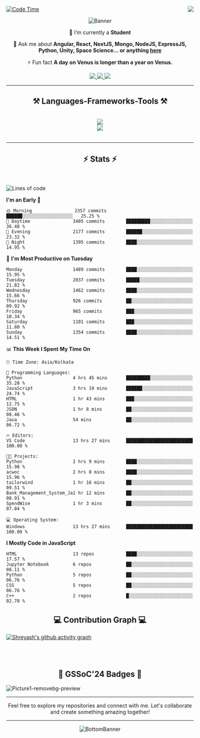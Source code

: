 <div>
 
<img align="right" src="https://visitor-badge.laobi.icu/badge?page_id=shreyash3087.shreyash3087" />

 [![Code Time](https://wakatime.com/badge/user/cd5f70df-e644-46f4-a03b-e1ce78615131.svg)](https://wakatime.com/@cd5f70df-e644-46f4-a03b-e1ce78615131)
 
</div>


<div align="center">
 
![Banner](https://github.com/user-attachments/assets/fe33d289-b057-4d85-ad76-3103802aa9e1)

</div>


<div align="center">
 
 🔭 I’m currently a **Student** 

💬 Ask me about **Angular, React, NextJS, Mongo, NodeJS, ExpressJS, Python, Unity, Space Science... or anything [here](https://github.com/shreyash3087/shreyash3087/issues)**

⚡ Fun fact **A day on Venus is longer than a year on Venus.**

</div>
 
<div align="center"> 
  <a href="mailto:shreyash3087@gmail.com">
    <img src="https://img.shields.io/badge/Gmail-333333?style=for-the-badge&logo=gmail&logoColor=red" />
  </a>
  <a href="https://www.linkedin.com/in/shreyash-srivastava-1a1161280" target="_blank">
    <img src="https://img.shields.io/badge/LinkedIn-0077B5?style=for-the-badge&logo=linkedin&logoColor=white" target="_blank" />
  </a>
  <a href="https://github.com/shreyash3087" target="_blank">
     <img src="https://img.shields.io/badge/Github-FF5722?style=for-the-badge&logo=github&logoColor=white" target="_blank" />
  </a>
</div>
<hr/>
 
<h2 align="center">⚒️ Languages-Frameworks-Tools ⚒️</h2>
<br/>
<div align="center">
    <img src="https://skillicons.dev/icons?i=react,bootstrap,html,css,vscode,github,figma,cpp,vercel,netlify" /><br>
    <img src="https://skillicons.dev/icons?i=tailwind,git,nodejs,python,javascript,typescript,express,firebase,mongodb,nextjs,unity,azure,blender" /><br>
</div>

<br/>
<hr/>

<h2 align="center">⚡ Stats ⚡</h2>

<br>
<div>
 
 
<!--START_SECTION:waka-->
![Lines of code](https://img.shields.io/badge/From%20Hello%20World%20I%27ve%20Written-5.0%20million%20lines%20of%20code-blue)

**I'm an Early 🐤** 

```text
🌞 Morning                2357 commits        ██████░░░░░░░░░░░░░░░░░░░   25.25 % 
🌆 Daytime                3405 commits        █████████░░░░░░░░░░░░░░░░   36.48 % 
🌃 Evening                2177 commits        ██████░░░░░░░░░░░░░░░░░░░   23.32 % 
🌙 Night                  1395 commits        ████░░░░░░░░░░░░░░░░░░░░░   14.95 % 
```
📅 **I'm Most Productive on Tuesday** 

```text
Monday                   1489 commits        ████░░░░░░░░░░░░░░░░░░░░░   15.95 % 
Tuesday                  2037 commits        █████░░░░░░░░░░░░░░░░░░░░   21.82 % 
Wednesday                1462 commits        ████░░░░░░░░░░░░░░░░░░░░░   15.66 % 
Thursday                 926 commits         ██░░░░░░░░░░░░░░░░░░░░░░░   09.92 % 
Friday                   965 commits         ███░░░░░░░░░░░░░░░░░░░░░░   10.34 % 
Saturday                 1101 commits        ███░░░░░░░░░░░░░░░░░░░░░░   11.80 % 
Sunday                   1354 commits        ████░░░░░░░░░░░░░░░░░░░░░   14.51 % 
```


📊 **This Week I Spent My Time On** 

```text
🕑︎ Time Zone: Asia/Kolkata

💬 Programming Languages: 
Python                   4 hrs 45 mins       █████████░░░░░░░░░░░░░░░░   35.28 % 
JavaScript               3 hrs 19 mins       ██████░░░░░░░░░░░░░░░░░░░   24.74 % 
HTML                     1 hr 43 mins        ███░░░░░░░░░░░░░░░░░░░░░░   12.75 % 
JSON                     1 hr 8 mins         ██░░░░░░░░░░░░░░░░░░░░░░░   08.46 % 
Java                     54 mins             ██░░░░░░░░░░░░░░░░░░░░░░░   06.72 % 

🔥 Editors: 
VS Code                  13 hrs 27 mins      █████████████████████████   100.00 % 

🐱‍💻 Projects: 
Python                   2 hrs 9 mins        ████░░░░░░░░░░░░░░░░░░░░░   15.98 % 
acwoc                    2 hrs 8 mins        ████░░░░░░░░░░░░░░░░░░░░░   15.96 % 
tailorwind               1 hr 16 mins        ██░░░░░░░░░░░░░░░░░░░░░░░   09.51 % 
Bank_Management_System_Ja1 hr 12 mins        ██░░░░░░░░░░░░░░░░░░░░░░░   08.91 % 
SpendWise                1 hr 3 mins         ██░░░░░░░░░░░░░░░░░░░░░░░   07.84 % 

💻 Operating System: 
Windows                  13 hrs 27 mins      █████████████████████████   100.00 % 
```

**I Mostly Code in JavaScript** 

```text
HTML                     13 repos            ████░░░░░░░░░░░░░░░░░░░░░   17.57 % 
Jupyter Notebook         6 repos             ██░░░░░░░░░░░░░░░░░░░░░░░   08.11 % 
Python                   5 repos             ██░░░░░░░░░░░░░░░░░░░░░░░   06.76 % 
CSS                      5 repos             ██░░░░░░░░░░░░░░░░░░░░░░░   06.76 % 
C++                      2 repos             █░░░░░░░░░░░░░░░░░░░░░░░░   02.70 % 
```




<!--END_SECTION:waka-->

</div>

<div>
  <div align="center" ><h2 align="center">💻 Contribution Graph 💻</h2></div>
 
  [![Shreyash's github activity graph](https://github-readme-activity-graph.vercel.app/graph?username=shreyash3087&hide_border=true&theme=github)](https://github.com/ashutosh00710/github-readme-activity-graph)
 
</div>

<br/><br/>

<h2 align="center">🔰 GSSoC'24 Badges 🔰</h2>

![Picture1-removebg-preview](https://github.com/user-attachments/assets/4ece96a5-043a-44df-b51b-40738d3603ff)

<div align="center"> 
  <hr/>
  Feel free to explore my repositories and connect with me. Let's collaborate and create something amazing together!
  <hr/>
</div>

<div align="center">
 
![BottomBanner](https://github.com/user-attachments/assets/7afe064f-9b9f-401d-bec1-35c8625bb3dc)

</div>

